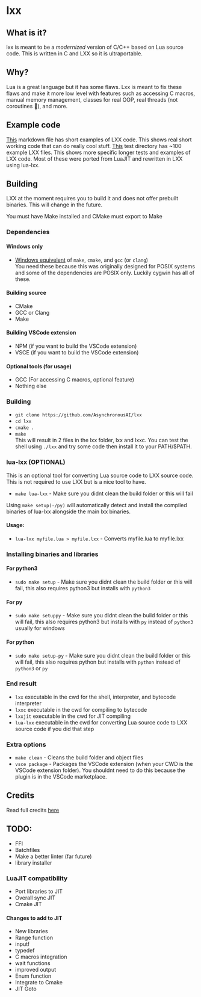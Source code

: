 # lxx
## What is it?
lxx is meant to be a *modernized* version of C/C++ based on Lua source code. This is written in C and LXX so it is ultraportable.
## Why?
Lua is a great language but it has some flaws. Lxx is meant to fix these flaws and make it more low level with features such
as accessing C macros, manual memory management, classes for real OOP, real threads (not coroutines 🤮), and more.
## Example code
[This](/Examples.md) markdown file has short examples of LXX code. This shows real short working code that can do really cool stuff.
[This](/lxx-1.0.0-tests) test directory has ~100 example LXX files. This shows more specific longer tests and examples of LXX code. Most of these were ported from LuaJIT and 
rewritten in LXX using lua-lxx.
## Building
LXX at the moment requires you to build it and does not offer prebuilt binaries. This will change in the future.

You must have Make installed and CMake must export to Make
### Dependencies
#### Windows only
- [Windows equivelent](https://www.cygwin.com) of `make`, `cmake`, and `gcc` (or `clang`) <br>
You need these because this was originally designed for POSIX systems and some of the dependencies are POSIX only. Luckily cygwin has all of these.
#### Building source
- CMake
- GCC or Clang
- Make
#### Building VSCode extension
- NPM (if you want to build the VSCode extension)
- VSCE (if you want to build the VSCode extension)
#### Optional tools (for usage)
- GCC (For accessing C macros, optional feature)
- Nothing else
### Building
- `git clone https://github.com/AsynchronousAI/lxx`
- `cd lxx`
- `cmake .`
- `make` <br>
This will result in 2 files in the lxx folder, lxx and lxxc. You can test the shell using `./lxx` and try
some code then install it to your PATH/$PATH.
### lua-lxx (OPTIONAL)
This is an optional tool for converting Lua source code to LXX source code. This is not required to use LXX but is a nice tool to have.
- `make lua-lxx` - Make sure you didnt clean the build folder or this will fail

Using `make setup(-/py)` will automatically detect and install the compiled binaries of lua-lxx alongside the main lxx binaries.
#### Usage:
- `lua-lxx myfile.lua > myfile.lxx` - Converts myfile.lua to myfile.lxx

### Installing binaries and libraries
#### For python3
- `sudo make setup` - Make sure you didnt clean the build folder or this will fail, this also requires python3 but installs with `python3`
#### For py
- `sudo make setuppy` - Make sure you didnt clean the build folder or this will fail, this also requires python3 but installs with `py` instead of `python3` usually for windows
#### For python
- `sudo make setup-py` - Make sure you didnt clean the build folder or this will fail, this also requires python but installs with `python` instead of `python3` or `py`

### End result
- `lxx` executable in the cwd for the shell, interpreter, and bytecode interpreter
- `lxxc` executable in the cwd for compiling to bytecode
- `lxxjit` executable in the cwd for JIT compiling
- `lua-lxx` executable in the cwd for converting Lua source code to LXX source code if you did that step

### Extra options
- `make clean` - Cleans the build folder and object files
- `vsce package` - Packages the VSCode extension (when your CWD is the VSCode extension folder). You shouldnt need to do this because the plugin is in the VSCode marketplace.
## Credits
Read full credits [here](/COPYRIGHTS.md)

## TODO:
- FFI
- Batchfiles
- Make a better linter (far future)
- library installer

### LuaJIT compatibility
- Port libraries to JIT
- Overall sync JIT
- Cmake JIT

#### Changes to add to JIT
- New libraries
- Range function
- inputf
- typedef
- C macros integration
- wait functions
- improved output
- Enum function
- Integrate to Cmake
- JIT Goto